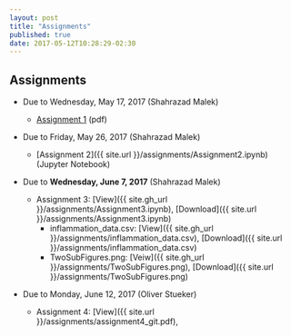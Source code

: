 ```yaml
---
layout: post
title: "Assignments"
published: true
date: 2017-05-12T10:28:29-02:30
---
```

## Assignments

* Due to Wednesday, May 17, 2017 (Shahrazad Malek)
    * [Assignment 1](https://github.com/ostueker/CMSC6950-2017/blob/gh-pages/assignments/assignment1.pdf) (pdf)

* Due to Friday, May 26, 2017 (Shahrazad Malek)
    * [Assignment 2]({{ site.url }}/assignments/Assignment2.ipynb) (Jupyter Notebook)

* Due to **Wednesday, June 7, 2017** (Shahrazad Malek)
    * Assignment 3: [View]({{ site.gh_url }}/assignments/Assignment3.ipynb),
                                                [Download]({{ site.url }}/assignments/Assignment3.ipynb)
        * inflammation_data.csv: [View]({{ site.gh_url }}/assignments/inflammation_data.csv),
                                                [Download]({{ site.url }}/assignments/inflammation_data.csv)
        * TwoSubFigures.png: [Veiw]({{ site.gh_url }}/assignments/TwoSubFigures.png),
                                                [Download]({{ site.url }}/assignments/TwoSubFigures.png)

* Due to Monday, June 12, 2017 (Oliver Stueker)
    * Assignment 4: [View]({{ site.url }}/assignments/assignment4_git.pdf),
